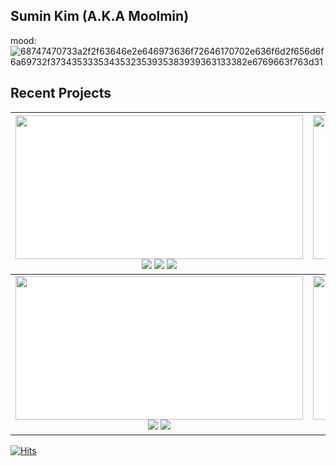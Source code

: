 ## Sumin Kim (A.K.A Moolmin)
mood: ![68747470733a2f2f63646e2e646973636f72646170702e636f6d2f656d6f6a69732f3734353335343532353935383939363133382e6769663f763d31](https://github.com/user-attachments/assets/75bf9991-5141-4191-bc77-6ed5b9a515ae)

## Recent Projects

| <div align="center">[<img src="https://github.com/user-attachments/assets/b124b111-ced2-480a-99ce-ac60d317e355" width="460" height="230" style="background-color:white;"/>](https://github.com/moolmin/4q)<br><img src="https://img.shields.io/badge/Next.js-000000?style=flat-square&logo=Next.js&logoColor=white"/> <img src="https://img.shields.io/badge/React-61DAFB?style=flat-square&logo=React&logoColor=black"/> <img src="https://img.shields.io/badge/Typescript-3178C6?style=flat-square&logo=Typescript&logoColor=white"/></div> | <div align="center">[<img src="https://github.com/user-attachments/assets/a693c520-b66b-4fc6-b978-d507235d5d52" width="460" height="230" style="background-color:white;"/>](https://github.com/moolmin/avoworld)<br><img src="https://img.shields.io/badge/React-61DAFB?style=flat-square&logo=React&logoColor=black"/> <img src="https://img.shields.io/badge/Spring-6DB33F?style=flat-square&logo=Spring&logoColor=white"/> <img src="https://img.shields.io/badge/Docker-2496ED?style=flat-square&logo=Docker&logoColor=white"/> <img src="https://img.shields.io/badge/Amazon AWS-232F3E?style=flat-square&logo=amazonaws&logoColor=white"/></div> |
| --- | --- |
| <div align="center">[<img src="https://github.com/user-attachments/assets/e8bb7f75-02e0-4f33-84fe-6f67aa4b9dab" width="460" height="230" style="background-color:white;"/>](https://github.com/moolmin/commit-mate)<br><img src="https://img.shields.io/badge/React-61DAFB?style=flat-square&logo=React&logoColor=black"/> <img src="https://img.shields.io/badge/JavaScript-F7DF1E?style=flat-square&logo=javascript&logoColor=black"/></div> | <div align="center">[<img src="https://github.com/user-attachments/assets/36166c44-e1b2-4b5d-bd4a-9e9bbad73a8f" width="460" height="230" style="background-color:white;"/>](https://github.com/moolmin/chi-meong)<br><img src="https://img.shields.io/badge/React-61DAFB?style=flat-square&logo=React&logoColor=black"/> <img src="https://img.shields.io/badge/JavaScript-F7DF1E?style=flat-square&logo=javascript&logoColor=black"/></div> |









[![Hits](https://hits.seeyoufarm.com/api/count/incr/badge.svg?url=https%3A%2F%2Fgithub.com%2F%2508moolmin%2Fhit-counter&count_bg=%2379C83D&title_bg=%23555555&icon=badoo.svg&icon_color=%23E7E7E7&title=hits&edge_flat=false)](https://hits.seeyoufarm.com)
